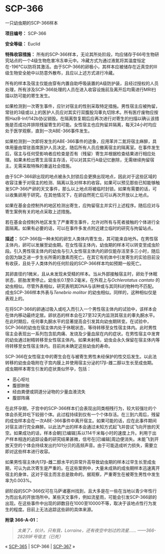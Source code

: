 # SCP-366
                        




一只幼虫期的SCP-366样本



**项目编号：** SCP-366

**安全等级：** Euclid

**特殊收容措施：** 所有的SCP-366样本，无论其所处阶段，均应储存于66号生物研究站点的一个4级生物危害冷冻单元中。冷藏方式为通过液氮将其温度恒定在-196℃以防将其激活。由于SCP-366的卵极小，其样本应被储存在近真空的III级生物安全舱中以防意外散布，且应以上述方式进行冷藏。

所有的样本及宿主仅能由穿有内置自助呼吸装置的A级防护装，且经过授权的人员处理，所有涉及SCP-366处理的人员在进入收容设施前及离开后均需进行MRI扫描以防可能的寄生发生。

如果检测到一次寄生事件，应针对宿主的性别采取特定措施。男性宿主应被拘留，常驻的3级或以上的医护人员应对其实行双腹股沟睾丸切除术。所有医疗废物应按照HazB-Inf/142b协议销毁。在隔离恢复期后应再次进行对寄生的扫描以确认该措施是否成功并排除残留寄生的可能。女性宿主也应拘留并隔离，每天24小时均应处于医学观察，直到一次ABE-366事件发生。

如果检测到一次即将发生的ABE-366事件的迹象，应用苯并二氮将宿主麻醉，具体用量由常驻首席医护人员决定。随后所有人员应撤离宿主的隔离室。在事件发生后，宿主与任何受影响者应检查是否有（残留）寄生并根据检查结果进行相应处理。如果未检出寄生且宿主存活，可以对其实行A级记忆删除，无需继续拘留宿主。无需采取特殊的重返社会措施。

由于SCP-366卵出现的地点被永久封锁后会更换出现地点，因此对于这些区域的收容注重于对宿主的检测、隔离以及对样本的收容。如果可以预见那些已知能够触发SCP-366产卵的天文事件，那么以上地点将被临时封锁。如果有需要的话，可以收集卵用于研究。在其他情况下，在卵自然死亡后可以再次开放以上地点。

如果在基金会控制外的地区检测出寄生，应拘留宿主并实行上述程序。随后应对与寄生案例有关的地点采取上述措施。

若在基金会控制外地区发生了严重寄生事件，允许对所有与死者接触的个体进行全面隔离。如果有必要的话，可以在事件多发点附近建立临时的研究与拘留站点。

**描述：** SCP-366指一种未知的卵生人类体内寄生虫，其可能来自地外。在男性宿主体内，卵可以发展至幼虫期。在女性宿主体内，幼虫期的样本可以转变至成虫阶段。引入男性宿主体内的幼虫与引入女性宿主体内的卵仅能存活至多三小时，随后会因为缺乏进一步生长所需的激素而死亡。在其它有机体中引发寄生的实验目前没有收获，且处于人类体外的任何阶段的SCP-366样本均如预期一般死亡。

其卵直径约1微米，且从未发现未受精的样本。当从外部接触宿主时，卵处于休眠状态，胚胎发育停止。幼虫长0.1至0.2毫米，在外观上与*Ochlerotatus cantato* 的幼虫相似。尽管外表相似，研究表明其DNA与该种或与其同科的物种均不匹配。成虫SCP-366样本外表与*Tenebrio molitor* 的幼虫相似。同样的，这种相似仅是表观上的。

在将SCP-366的卵通过吸入或吃入而引入一个男性宿主体内的试验中，该样本会在体内移动最终定居。卵状态的样本会在27至32天内监测其宿主的睾丸酮水平。在此时期后，任何睾丸酮水平的显著提高会引发其向幼虫期转变。在试验中，SCP-366的幼虫在宿主体内处于休眠状态，等待转移至女性宿主体内。此时男性宿主会表现出一系列包含肌肉痛、发烧及少量血尿在内的症状。在男性宿主中发育的幼虫通过射精转移至女性宿主体内。如果未射精，幼虫会永久保留在宿主体内等待转移至女性宿主体内。目前尚未确定这些幼虫的寿命。

SCP-366在女性宿主中的寄生会在与被寄生男性未经保护的性交后发生。以此法转移的幼虫会吸附在子宫内膜上并使用宿主分泌的17β-雌二醇以生长至成虫期。成虫期样本寄生引发的症状类似怀孕，包括：

- 恶心呕吐
- 腹部肿胀
- 经由粪便或阴道分泌物的少量血液流失
- 腹部阵痛

在此怀孕期，子宫中的SCP-366样本们会表现出同类相残行为，较大较强壮的个体会杀死并吃下较弱个体。此过程持续到仅有一个个体存活。在三到六周后，残留的成虫样本会在一次ABE-366事件中离开宿主。如果可能的话，应在此事件期间对宿主进行完全麻醉。以此法产出的样本会通过未知方式起飞并尝试飞向开放的天空。如果成功的话，样本会朝[已编辑]系以114千米每小时的速度上升。利用于出产样本相连的追踪设备的研究结果甚微，信号在[已编辑]周边便消失。未能飞到开放天空的个体会持续发出约101分贝的高频声音。由于可能造成听力损失，需要立即对这些样本进行收容。

如果男性宿主体内17β-雌二醇水平的异常升高导致幼虫期的样本过早生长至成虫期，可认为此次寄生是严重的。在这些案例中，大量未成熟的成虫期样本迅速离开宿主的身体，这对于宿主而言总是致命的。据观察，严重寄生在被寄生男性中发生率为0.003%。

卵阶段的SCP-366仅可在马萨诸塞州找到，且大多是在一些在当地以青少年性行为而出名的开放场所中。某些天文事件，例如流星雨，可能会引发SCP-366卵的出现。在这些事件中出现的卵数目在1000至10000不等，取决于该地点性行为发生的程度。目前上无法追踪这些卵的具体来源。

**附录 366-A-01：** 


> *太美了，伙计。只有我，Lorraine，还有夜空中划过的流星……* 
*——366-28289F号宿主（已死）* 
> 



« [SCP-365](/scp-365) | SCP-366 | [SCP-367](/scp-367) »





                    
